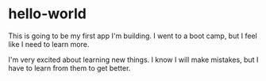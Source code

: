 # hello-world
This is going to be my first app I'm building.  I went to a boot camp, but I feel like I need to learn more. 

I'm very excited about learning new things. I know I will make mistakes, but I have to learn from them to get better. 
